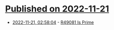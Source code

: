 # [Published on 2022-11-21](index.md)

* [2022-11-21, 02:58:04](https://news.ycombinator.com/item?id=33688164) - [R49081 Is Prime](https://mersenneforum.org/showpost.php?p=602219&postcount=35)
